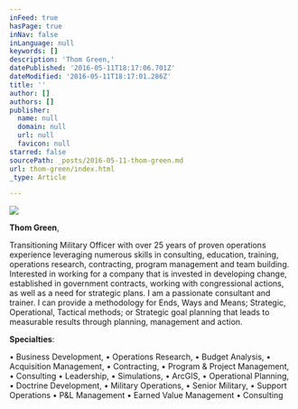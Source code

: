 ```yaml
---
inFeed: true
hasPage: true
inNav: false
inLanguage: null
keywords: []
description: 'Thom Green,'
datePublished: '2016-05-11T18:17:06.701Z'
dateModified: '2016-05-11T18:17:01.286Z'
title: ''
author: []
authors: []
publisher:
  name: null
  domain: null
  url: null
  favicon: null
starred: false
sourcePath: _posts/2016-05-11-thom-green.md
url: thom-green/index.html
_type: Article

---
```

![](https://the-grid-user-content.s3-us-west-2.amazonaws.com/08add56f-ae4f-4dff-a8bd-ea32699825f9.jpg)

**Thom Green**,

Transitioning Military Officer with over 25 years of proven operations experience leveraging numerous skills in consulting, education, training, operations research, contracting, program management and team building. Interested in working for a company that is invested in developing change, established in government contracts, working with congressional actions, as well as a need for strategic plans. I am a passionate consultant and trainer. I can provide a methodology for Ends, Ways and Means; Strategic, Operational, Tactical methods; or Strategic goal planning that leads to measurable results through planning, management and action. 

**Specialties**: 

• Business Development, • Operations Research, • Budget Analysis, • Acquisition Management, • Contracting, • Program & Project Management, • Consulting • Leadership, • Simulations, • ArcGIS, • Operational Planning, • Doctrine Development, • Military Operations, • Senior Military, • Support Operations • P&L Management • Earned Value Management • Consulting